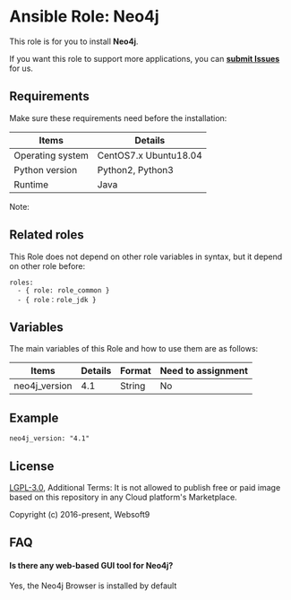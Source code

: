 Ansible Role: Neo4j
=========

This role is for you to install **Neo4j**.  

If you want this role to support more applications, you can [**submit Issues**](https://github.com/websoft9dev/role_docker/issues/new/choose) for us.

## Requirements

Make sure these requirements need before the installation:

| **Items**      | **Details** |
| ------------------| ------------------|
| Operating system | CentOS7.x Ubuntu18.04 |
| Python version | Python2, Python3  |
| Runtime | Java |

Note: 

## Related roles

This Role does not depend on other role variables in syntax, but it depend on other role before:

```
roles:
  - { role: role_common }
  - { role：role_jdk }
```

## Variables

The main variables of this Role and how to use them are as follows:

| **Items**      | **Details** | **Format**  | **Need to assignment** |
| ------------------| ------------------|-----|-----|
| neo4j_version | 4.1 | String | No |


## Example

```
neo4j_version: "4.1"
```

## License

[LGPL-3.0](/License.md), Additional Terms: It is not allowed to publish free or paid image based on this repository in any Cloud platform's Marketplace.

Copyright (c) 2016-present, Websoft9

## FAQ

#### Is there any web-based GUI tool for Neo4j?

Yes, the Neo4j Browser is installed by default
